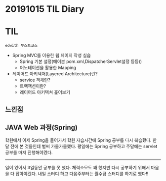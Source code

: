 # 20191015 TIL Diary
# **TIL** <br>

`edwith 부스트코스`
   - Spring MVC를 이용한 웹 페이지 작성 실습
        - Spring 기본 설정(메이븐 pom.xml,DispatcherServlet설정 등등))
        - 어노테이션을 활용한 Mapping
   - 레이어드 아키텍쳐(Layered Architecture)란?
        - service 객체란?
        - 트랙잭션이란?
        - 레이어드 아키텍쳐 훑어보기


## **느낀점** <br>
## JAVA Web 과정(Spring)
학원에서 이제 Spring을 들어가서 학원 자습시간에 Spring 공부를 다시 복습했다. 한 달 전에 본 것들인데 벌써 가물가물했다. 평일에는 Spring 공부하고 주말에는 servlet공부를 마저 진행해야겠다. 

* * *
일이 있어서 3일동안 공부를 못 했다. 체력소모도 꽤 했지만 다시 공부하기 위해서 마음을 다 잡아야겠다. 내일 스터디 하고 다음주부터는 월수금 스터디를 하기로 했다!!

